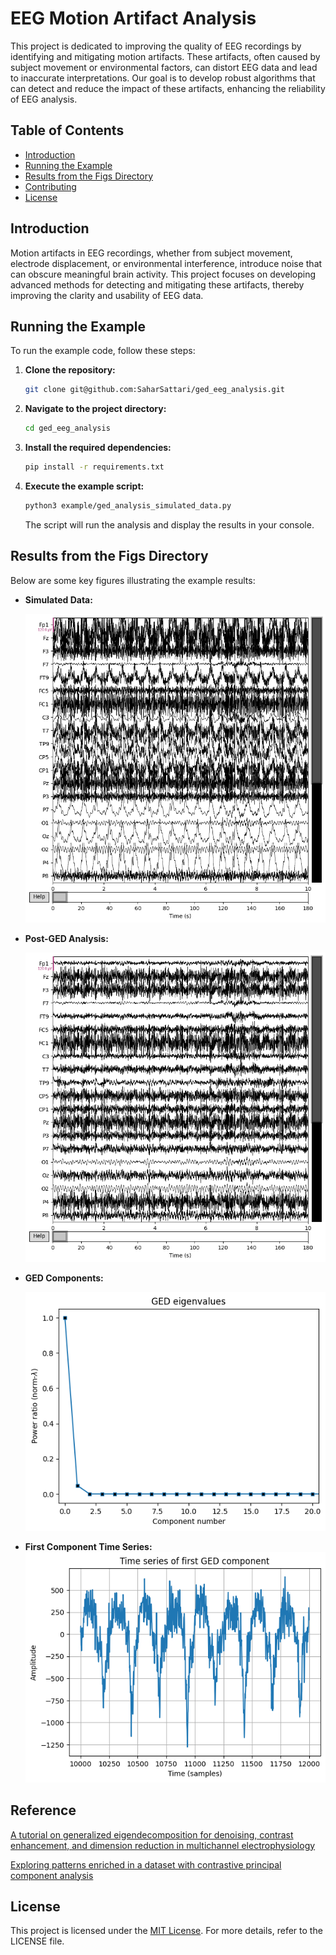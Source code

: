 # EEG Motion Artifact Analysis

This project is dedicated to improving the quality of EEG recordings by identifying and mitigating motion artifacts. These artifacts, often caused by subject movement or environmental factors, can distort EEG data and lead to inaccurate interpretations. Our goal is to develop robust algorithms that can detect and reduce the impact of these artifacts, enhancing the reliability of EEG analysis.

## Table of Contents
- [Introduction](#introduction)
- [Running the Example](#running-the-example)
- [Results from the Figs Directory](#results-from-the-figs-directory)
- [Contributing](#contributing)
- [License](#license)

## Introduction
Motion artifacts in EEG recordings, whether from subject movement, electrode displacement, or environmental interference, introduce noise that can obscure meaningful brain activity. This project focuses on developing advanced methods for detecting and mitigating these artifacts, thereby improving the clarity and usability of EEG data.

## Running the Example

To run the example code, follow these steps:

1. **Clone the repository:**

    ```bash
    git clone git@github.com:SaharSattari/ged_eeg_analysis.git
    ```

2. **Navigate to the project directory:**

    ```bash
    cd ged_eeg_analysis
    ```

3. **Install the required dependencies:**

    ```bash
    pip install -r requirements.txt
    ```

4. **Execute the example script:**

    ```bash
    python3 example/ged_analysis_simulated_data.py
    ```

    The script will run the analysis and display the results in your console.

## Results from the Figs Directory
Below are some key figures illustrating the example results:

- **Simulated Data:**

  ![Simulated data](figs/Artifactual.png)

- **Post-GED Analysis:**

  ![Post-GED simulated data](figs/PostGED.png)

- **GED Components:**

  ![GED Components](figs/GED_Components.png)

- **First Component Time Series:**
  ![FirstComponentTimeSeries](figs/FirstComponentTimeSeries.png)

## Reference
[A tutorial on generalized eigendecomposition for denoising, contrast enhancement, and dimension reduction in multichannel electrophysiology](https://www.sciencedirect.com/science/article/pii/S1053811921010806)

[Exploring patterns enriched in a dataset with contrastive principal component analysis](https://www.nature.com/articles/s41467-018-04608-8)

## License
This project is licensed under the [MIT License](LICENSE). For more details, refer to the LICENSE file.